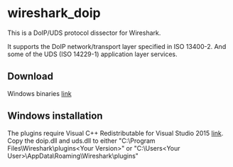 # wireshark_doip

This is a DoIP/UDS protocol dissector for Wireshark.

It supports the DoIP network/transport layer specified in ISO 13400-2. And some of the UDS (ISO 14229-1) application layer services.


## Download
Windows binaries [link](https://github.com/tobras/wireshark_doip/releases)


## Windows installation
The plugins require Visual C++ Redistributable for Visual Studio 2015 [link](https://www.microsoft.com/en-us/download/details.aspx?id=48145). 
Copy the doip.dll and uds.dll to either "C:\Program Files\Wireshark\plugins\<Your Version>" or "C:\Users\<Your User>\AppData\Roaming\Wireshark\plugins"

